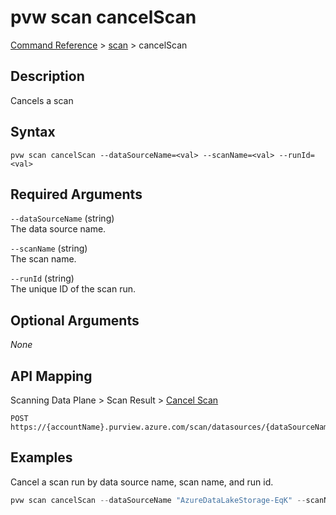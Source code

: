 # pvw scan cancelScan
[Command Reference](../../../README.md#command-reference) > [scan](./main.md) > cancelScan

## Description
Cancels a scan

## Syntax
```
pvw scan cancelScan --dataSourceName=<val> --scanName=<val> --runId=<val>
```

## Required Arguments
`--dataSourceName` (string)  
The data source name.

`--scanName` (string)  
The scan name.

`--runId` (string)  
The unique ID of the scan run.

## Optional Arguments
*None*

## API Mapping
Scanning Data Plane > Scan Result > [Cancel Scan](https://docs.microsoft.com/en-us/rest/api/purview/scanningdataplane/scan-result/cancel-scan)
```
POST https://{accountName}.purview.azure.com/scan/datasources/{dataSourceName}/scans/{scanName}/runs/{runId}/:cancel
```

## Examples
Cancel a scan run by data source name, scan name, and run id.
```powershell
pvw scan cancelScan --dataSourceName "AzureDataLakeStorage-EqK" --scanName "Scan-p1E" --runId "4b6ee19a-33f8-4b97-92bf-71cce074ba30"
```
